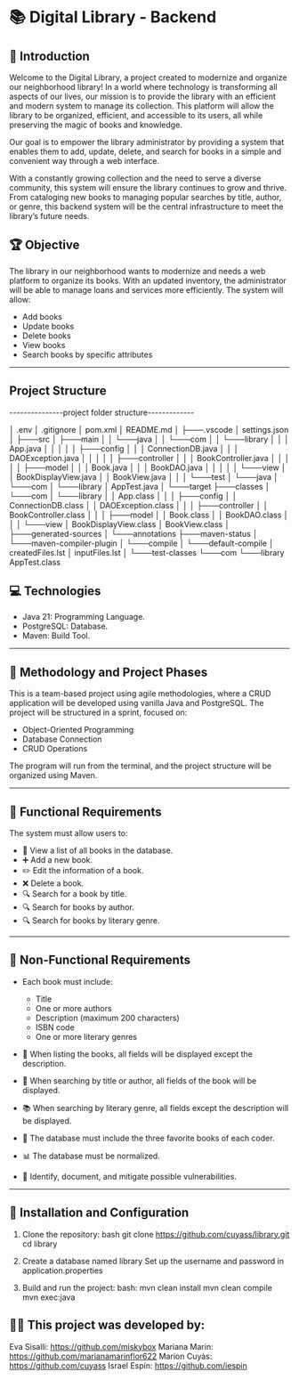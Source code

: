 # 📚 Digital Library - Backend

## 🌟 Introduction

Welcome to the Digital Library, a project created to modernize and organize our neighborhood library! In a world where technology is transforming all aspects of our lives, our mission is to provide the library with an efficient and modern system to manage its collection. This platform will allow the library to be organized, efficient, and accessible to its users, all while preserving the magic of books and knowledge.

Our goal is to empower the library administrator by providing a system that enables them to add, update, delete, and search for books in a simple and convenient way through a web interface.

With a constantly growing collection and the need to serve a diverse community, this system will ensure the library continues to grow and thrive. From cataloging new books to managing popular searches by title, author, or genre, this backend system will be the central infrastructure to meet the library’s future needs.

## 🏆 Objective

The library in our neighborhood wants to modernize and needs a web platform to organize its books. With an updated inventory, the administrator will be able to manage loans and services more efficiently. The system will allow:

- Add books
- Update books
- Delete books
- View books
- Search books by specific attributes

---

## Project Structure

---------------project folder structure-------------


│   .env
│   .gitignore
│   pom.xml
│   README.md
│
├───.vscode
│       settings.json
│
├───src
│   ├───main
│   │   └───java
│   │       └───com
│   │           └───library
│   │               │   App.java
│   │               │
│   │               ├───config
│   │               │       ConnectionDB.java
│   │               │       DAOException.java
│   │               │
│   │               ├───controller
│   │               │       BookController.java
│   │               │
│   │               ├───model
│   │               │       Book.java
│   │               │       BookDAO.java
│   │               │
│   │               └───view
│   │                       BookDisplayView.java
│   │                       BookView.java
│   │
│   └───test
│       └───java
│           └───com
│               └───library
│                       AppTest.java
│
└───target
    ├───classes
    │   └───com
    │       └───library
    │           │   App.class
    │           │
    │           ├───config
    │           │       ConnectionDB.class
    │           │       DAOException.class
    │           │
    │           ├───controller
    │           │       BookController.class
    │           │
    │           ├───model
    │           │       Book.class
    │           │       BookDAO.class
    │           │
    │           └───view
    │                   BookDisplayView.class
    │                   BookView.class
    │
    ├───generated-sources
    │   └───annotations
    ├───maven-status
    │   └───maven-compiler-plugin
    │       └───compile
    │           └───default-compile
    │                   createdFiles.lst
    │                   inputFiles.lst
    │
    └───test-classes
        └───com
            └───library
                    AppTest.class

## 💻 Technologies

- Java 21: Programming Language.
- PostgreSQL: Database.
- Maven: Build Tool.

---

## 🚀 Methodology and Project Phases

This is a team-based project using agile methodologies, where a CRUD application will be developed using vanilla Java and PostgreSQL. The project will be structured in a sprint, focused on:

- Object-Oriented Programming
- Database Connection
- CRUD Operations

The program will run from the terminal, and the project structure will be organized using Maven.

---

## 📜 Functional Requirements

The system must allow users to:

- 📌 View a list of all books in the database.
- ➕ Add a new book.
- ✏️ Edit the information of a book.
- ❌ Delete a book.
- 🔍 Search for a book by title.
- 🔍 Search for books by author.
- 🔍 Search for books by literary genre.

---

## 🎯 Non-Functional Requirements

- Each book must include:
  - Title
  - One or more authors
  - Description (maximum 200 characters)
  - ISBN code
  - One or more literary genres

- 📄 When listing the books, all fields will be displayed except the description.
- 🔎 When searching by title or author, all fields of the book will be displayed.
- 📚 When searching by literary genre, all fields except the description will be displayed.
- 📌 The database must include the three favorite books of each coder.
- 📊 The database must be normalized.
- 🔐 Identify, document, and mitigate possible vulnerabilities.

---

## 🔄 Installation and Configuration

1. Clone the repository:
   bash
   git clone https://github.com/cuyass/library.git
   cd library

2. Create a database named library
   Set up the username and password in application.properties

3. Build and run the project:
    bash:
    mvn clean install
    mvn clean compile
    mvn exec:java


## 👨‍💻 This project was developed by:

Eva Sisalli:   https://github.com/miskybox
Mariana Marin: https://github.com/marianamarinflor622
Marion Cuyàs:  https://github.com/cuyass
Israel Espín:  https://github.com/iespin

 
